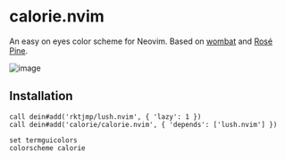calorie.nvim
===

An easy on eyes color scheme for Neovim.
Based on [wombat](https://www.vim.org/scripts/script.php?script_id=1778) and [Rosé Pine](https://github.com/rose-pine/neovim).

![image](https://user-images.githubusercontent.com/1681408/184079729-7c8ac57d-c916-4a0a-b8f1-63819301cb26.png)

## Installation

```
call dein#add('rktjmp/lush.nvim', { 'lazy': 1 })
call dein#add('calorie/calorie.nvim', { 'depends': ['lush.nvim'] })

set termguicolors
colorscheme calorie
```
